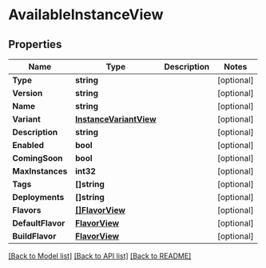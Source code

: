 # AvailableInstanceView

## Properties

Name | Type | Description | Notes
------------ | ------------- | ------------- | -------------
**Type** | **string** |  | [optional] 
**Version** | **string** |  | [optional] 
**Name** | **string** |  | [optional] 
**Variant** | [**InstanceVariantView**](InstanceVariantView.md) |  | [optional] 
**Description** | **string** |  | [optional] 
**Enabled** | **bool** |  | [optional] 
**ComingSoon** | **bool** |  | [optional] 
**MaxInstances** | **int32** |  | [optional] 
**Tags** | **[]string** |  | [optional] 
**Deployments** | **[]string** |  | [optional] 
**Flavors** | [**[]FlavorView**](FlavorView.md) |  | [optional] 
**DefaultFlavor** | [**FlavorView**](FlavorView.md) |  | [optional] 
**BuildFlavor** | [**FlavorView**](FlavorView.md) |  | [optional] 

[[Back to Model list]](../README.md#documentation-for-models) [[Back to API list]](../README.md#documentation-for-api-endpoints) [[Back to README]](../README.md)


